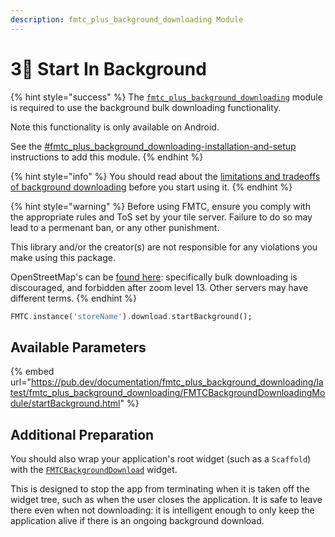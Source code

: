 ```yaml
---
description: fmtc_plus_background_downloading Module
---
```


# 3⃣ Start In Background

{% hint style="success" %}
The [`fmtc_plus_background_downloading`](https://github.com/JaffaKetchup/fmtc\_plus\_background\_downloading) module is required to use the background bulk downloading functionality.

Note this functionality is only available on Android.

See the [#fmtc\_plus\_background\_downloading-installation-and-setup](../../get-started/additional-setup.md#fmtc\_plus\_background\_downloading-installation-and-setup "mention") instructions to add this module.
{% endhint %}

{% hint style="info" %}
You should read about the [limitations and tradeoffs of background downloading](limitations.md) before you start using it.
{% endhint %}

{% hint style="warning" %}
Before using FMTC, ensure you comply with the appropriate rules and ToS set by your tile server. Failure to do so may lead to a permenant ban, or any other punishment.

This library and/or the creator(s) are not responsible for any violations you make using this package.

OpenStreetMap's can be [found here](https://operations.osmfoundation.org/policies/tiles): specifically bulk downloading is discouraged, and forbidden after zoom level 13. Other servers may have different terms.
{% endhint %}

```dart
FMTC.instance('storeName').download.startBackground();
```

## Available Parameters

{% embed url="https://pub.dev/documentation/fmtc_plus_background_downloading/latest/fmtc_plus_background_downloading/FMTCBackgroundDownloadingModule/startBackground.html" %}

## Additional Preparation

You should also wrap your application's root widget (such as a `Scaffold`) with the [`FMTCBackgroundDownload`](https://pub.dev/documentation/flutter\_map\_tile\_caching/5.0.0-dev.6/fmtc\_advanced/FMTCBackgroundDownload-class.html) widget.

This is designed to stop the app from terminating when it is taken off the widget tree, such as when the user closes the application. It is safe to leave there even when not downloading: it is intelligent enough to only keep the application alive if there is an ongoing background download.
